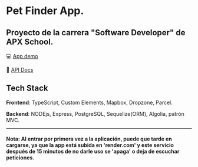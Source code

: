 # Pet Finder App.

## Proyecto de la carrera "Software Developer" de APX School.

:computer: [App demo](https://pet-finder-app-muig.onrender.com)

:scroll: [API Docs](https://documenter.getpostman.com/view/25956902/2s9XxsWcWk)


## Tech Stack
**Frontend**: TypeScript, Custom Elements, Mapbox, Dropzone, Parcel.

**Backend**: NODEjs, Express, PostgreSQL, Sequelize(ORM), Algolia, patrón MVC.

_ _ _

#### Nota: Al entrar por primera vez a la aplicación, puede que tarde en cargarse, ya que la app está subida en 'render.com' y este servicio después de 15 minutos de no darle uso se 'apaga' o deja de escuchar peticiones.
